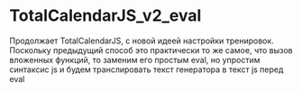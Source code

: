# TotalCalendarJS_v2_eval
Продолжает TotalCalendarJS, с новой идеей настройки тренировок.
Поскольку предыдущий способ это практически то же самое, что вызов вложенных функций, то заменим его простым eval, но упростим синтаксис js и будем транслировать текст генератора в текст js перед eval 
